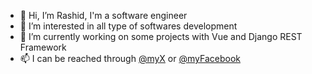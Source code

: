 * 👋 Hi, I’m Rashid, I'm a software engineer
* 👀 I’m interested in all type of softwares development
* 🌱 I’m currently working on some projects with Vue and Django REST Framework
* 📫 I can be reached through [@myX](x.com/brimmannn)  or [@myFacebook](https://www.facebook.com/rashidsfnet)
 
<!---
hunter4923/hunter4923 is a ✨ special ✨ repository because its `README.md` (this file) appears on your GitHub profile.
You can click the Preview link to take a look at your changes.
--->



